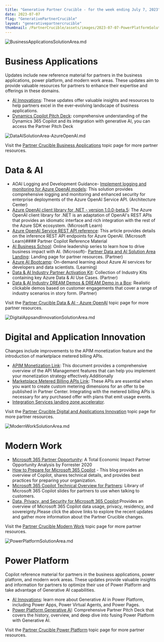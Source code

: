 ```yaml
---
title: "Generative Partner Crucible - for the week ending July 7, 2023"
date: 2023-07-07
flag: "GenerativePartnerCrucible"
layout: "generativepartnercrucible"
thumbnail: /PartnerCrucible/assets/images/2023-07-07-PowerPlatformSolutionArea.md-image.png
---
```


![ BusinessApplicationsSolutionArea.md ]( /PartnerCrucible/assets/images/2023-07-07-BusinessApplicationsSolutionArea.md-image.png )

# Business Applications

Updates include new reference material for partners in the business applications, power platform, and modern work areas. These updates aim to provide valuable resources for partners to enhance their expertise and offerings in these domains.

- [AI Innovations](https://dynamicspartners.transform.microsoft.com/cloud-conversations?tab=tab-custom3): These updates offer valuable insights and resources to help partners excel in the ever-evolving landscape of business applications.
- [Dynamics Copilot Pitch Deck](https://dynamicspartners.transform.microsoft.com/download/protected?assetname=protectedassets%252FDynamics%2520365%2520Copilot%2520pitch%2520deck.pptx&download=1&protected=1&src=https%3A%252F%252Fdynamicspartners.transform.microsoft.com%252Fcloud-conversations): comprehensive understanding of the Dynamics 365 Copilot and its integration with generative AI, you can access the Partner Pitch Deck

![ DataAISolutionArea-AzureOpenAI.md ]( /PartnerCrucible/assets/images/2023-07-07-DataAISolutionArea-AzureOpenAI.md-image.png )

Visit the [Partner Crucible Business Applications](https://lagimik.github.io/PartnerCrucible/BusinessApplicationsSolutionAreaI) topic page for more partner resources.

# Data & AI
- AOAI Logging and Development Guidance- [Implement logging and monitoring for Azure OpenAI models](https://learn.microsoft.com/en-us/azure/architecture/example-scenario/ai/log-monitor-azure-openai): This solution provides comprehensive logging and monitoring and enhanced security for enterprise deployments of the Azure OpenAI Service API. (Architecture Center)
- [Azure OpenAI client library for .NET - version 1.0.0-beta.5](https://learn.microsoft.com/en-us/dotnet/api/overview/azure/ai.openai-readme?view=azure-dotnet-preview): The Azure OpenAI client library for .NET is an adaptation of OpenAI's REST APIs that provides an idiomatic interface and rich integration with the rest of the Azure SDK ecosystem. (Microsoft Learn)
- [Azure OpenAI Service REST API reference](https://learn.microsoft.com/en-us/azure/cognitive-services/openai/reference): This article provides details on the inference REST API endpoints for Azure OpenAI. (Microsoft Learn)#### Partner Copilot Reference Material
- [AI Business School](https://www.microsoft.com/en-us/ai/ai-business-school): Online leadership series to learn how to drive business impact with AI. (Microsoft)- [Partner Data and AI Solution Area Landing](https://partner.microsoft.com/en-us/explore/solution-areas#tab-2): Landing page for partner resources. (Partner)
- [Azure AI Bootcamp](https://vshow.on24.com/vshow/Azure_Depth/registration/22504): On-demand learning about Azure AI services for developers and data scientists. (Learning)
- [Data & AI Industry Partner Activation Kit](https://partner.microsoft.com/en-us/asset/collection/data-and-ai-industry-partner-activation-kit#/): Collection of Industry Kits containing key Azure Data & AI Use Cases. (Partner)
- [Data & AI Industry DREAM Demos & DREAM Demo in a Box](https://partner.microsoft.com/en-us/asset/collection/industry-dream-demos-and-dream-demo-in-a-box#/): Realistic clickable demos based on customer engagements that cover a range of industry scenarios in story form. (Partner)

Visit the [Partner Crucible Data & AI - Azure OpenAI](https://lagimik.github.io/PartnerCrucible/DataAISolutionArea-AzureOpenAI) topic page for more partner resources.

![ DigitalAppsandInnovationSolutionArea.md ]( /PartnerCrucible/assets/images/2023-07-07-DigitalAppsandInnovationSolutionArea.md-image.png )

# Digital and Application Innovation

Changes include improvements to the APIM monetization feature and the introduction of marketplace metered billing APIs. 

- [APIM Monetization Link](https://learn.microsoft.com/en-us/azure/api-management/monetization-support): This document provides a comprehensive overview of the API Management features that can help you implement your monetization strategy effectively.Additionally
- [Marketplace Metered Billing APIs Link](https://learn.microsoft.com/en-us/partner-center/marketplace/marketplace-metering-service-apis): These APIs are essential when you want to create custom metering dimensions for an offer to be published in Partner Center. Integrating with the metered billing APIs is necessary for any purchased offer with plans that emit usage events.
- [Integration Services landing zone accelerator](https://learn.microsoft.com/en-us/azure/cloud-adoption-framework/scenarios/app-platform/integration-services/landing-zone-accelerator).

Visit the [Partner Crucible Digital and Applications Innovation](https://lagimik.github.io/PartnerCrucible/DigitalAppsandInnovationSolutionArea) topic page for more partner resources.

![ ModernWorkSolutionArea.md ]( /PartnerCrucible/assets/images/2023-07-07-ModernWorkSolutionArea.md-image.png )

# Modern Work

- [Microsoft 365 Partner Opportunity](https://cloudpartners.transform.microsoft.com/download?assetname=assets/MSFT%2520partner%2520opportunity%2520M365%2520-%2520FINAL%2520rev%25202.pdf&download=1): A Total Economic Impact Partner Opportunity Analysis by Forrester 2020
- [How to Prepare for Microsoft 365 Copilot](https://techcommunity.microsoft.com/t5/microsoft-365-copilot/how-to-prepare-for-microsoft-365-copilot/ba-p/3851566) - This blog provides an overview of Copilot, shares technical details, and provides best practices for preparing your organization.
- [Microsoft 365 Copilot Technical Overview for Partners](https://transform.microsoft.com/modernwork/download?assetname=assets%252FMicrosoft%2520365%2520Copilot%2520Technical%2520Deck.pptx&download=1): Library of Microsoft 365 Copilot slides for partners to use when talking to customers.
- [ Data, Privacy, and Security for Microsoft 365 Copilot](https://learn.microsoft.com/en-ca/DeployOffice/privacy/microsoft-365-copilot):Provides an overview of Microsoft 365 Copilot data usage, privacy, residency, and sovereignty.Please click the above links to explore the recent updates and gather more information about the Partner Crucible changes.

Visit the [Partner Crucible Modern Work](https://lagimik.github.io/PartnerCrucible/ModernWorkSolutionArea) topic page for more partner resources.


![ PowerPlatformSolutionArea.md ]( /PartnerCrucible/assets/images/2023-07-07-PowerPlatformSolutionArea.md-image.png )

# Power Platform

Copilot reference material for partners in the business applications, power platform, and modern work areas. These updates provide valuable insights and information for partners to optimize their use of Power Platform and take advantage of Generative AI capabilities.
- [AI Innovations](https://dynamicspartners.transform.microsoft.com/cloud-conversations?tab=tab-custom3): learn more about Generative AI in Power Platform, including Power Apps, Power Virtual Agents, and Power Pages.
- [Power Platform Generative AI](https://dynamicspartners.transform.microsoft.com/download/protected?assetname=protectedassets%252FPower%2520Platform%2520generative%2520pitch%2520deck.pptx&download=1&protected=1&src=https%3A%252F%252Fdynamicspartners.transform.microsoft.com%252Fcloud-conversations): Comprehensive Partner Pitch Deck that covers the history, overview, and deep dive into fusing Power Platform with Generative AI.

Visit the [Partner Crucible Power Platform](https://lagimik.github.io/PartnerCrucible/PowerPlatformSolutionArea) topic page for more partner resources.